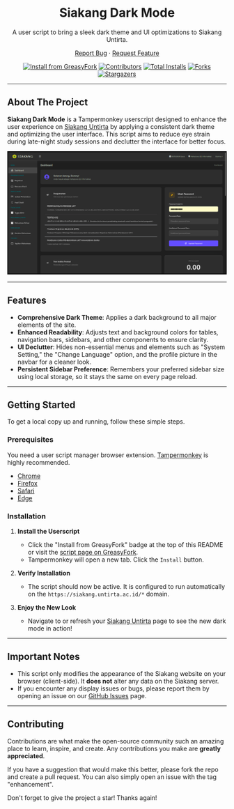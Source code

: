 <div align="center">
  <h1 align="center">Siakang Dark Mode</h1>
  <p align="center">
    A user script to bring a sleek dark theme and UI optimizations to Siakang Untirta.
  </p>
  <p align="center">
    <a href="https://github.com/Bitodette/siakang-darkmode/issues">Report Bug</a>
    ·
    <a href="https://github.com/Bitodette/siakang-darkmode/issues">Request Feature</a>
  </p>
  <p align="center">
    <a href="https://greasyfork.org/en/scripts/544583-siakang-dark-mode"><img src="https://img.shields.io/badge/GreasyFork-Install-green?style=for-the-badge&logo=tampermonkey" alt="Install from GreasyFork"></a>
    <a href="https://github.com/Bitodette/siakang-darkmode/graphs/contributors"><img src="https://img.shields.io/github/contributors/Bitodette/siakang-darkmode.svg?style=for-the-badge" alt="Contributors"></a>
    <a href="https://greasyfork.org/en/scripts/544583-siakang-dark-mode"><img src="https://img.shields.io/greasyfork/dt/544583.svg?style=for-the-badge" alt="Total Installs"></a>
    <a href="https://github.com/Bitodette/siakang-darkmode/network/members"><img src="https://img.shields.io/github/forks/Bitodette/siakang-darkmode.svg?style=for-the-badge" alt="Forks"></a>
    <a href="https://github.com/Bitodette/siakang-darkmode/stargazers"><img src="https://img.shields.io/github/stars/Bitodette/siakang-darkmode.svg?style=for-the-badge" alt="Stargazers"></a>
  </p>
</div>

---

## About The Project

**Siakang Dark Mode** is a Tampermonkey userscript designed to enhance the user experience on [Siakang Untirta](https://siakang.untirta.ac.id/) by applying a consistent dark theme and optimizing the user interface. This script aims to reduce eye strain during late-night study sessions and declutter the interface for better focus.

![Siakang Dark Mode Screenshot](images/Screenshot.png) 

---

## Features

- **Comprehensive Dark Theme**: Applies a dark background to all major elements of the site.
- **Enhanced Readability**: Adjusts text and background colors for tables, navigation bars, sidebars, and other components to ensure clarity.
- **UI Declutter**: Hides non-essential menus and elements such as "System Setting," the "Change Language" option, and the profile picture in the navbar for a cleaner look.
- **Persistent Sidebar Preference**: Remembers your preferred sidebar size using local storage, so it stays the same on every page reload.

---

## Getting Started

To get a local copy up and running, follow these simple steps.

### Prerequisites

You need a user script manager browser extension. [Tampermonkey](https://tampermonkey.net/) is highly recommended.

- <a href="https://chrome.google.com/webstore/detail/tampermonkey/dhdgffkkebhmkfjojejmpbldmpobfkfo">Chrome</a>
- <a href="https://addons.mozilla.org/en-US/firefox/addon/tampermonkey/">Firefox</a>
- <a href="https://apps.apple.com/us/app/tampermonkey/id1482490089">Safari</a>
- <a href="https://microsoftedge.microsoft.com/addons/detail/tampermonkey/iikmkjmpaadaobahmlepeloendndfphd">Edge</a>

### Installation

1.  **Install the Userscript**
    - Click the "Install from GreasyFork" badge at the top of this README or visit the [script page on GreasyFork](https://greasyfork.org/en/scripts/544583-siakang-dark-mode).
    - Tampermonkey will open a new tab. Click the `Install` button.

2.  **Verify Installation**
    - The script should now be active. It is configured to run automatically on the `https://siakang.untirta.ac.id/*` domain.

3.  **Enjoy the New Look**
    - Navigate to or refresh your [Siakang Untirta](https://siakang.untirta.ac.id/) page to see the new dark mode in action!

---

## Important Notes

-   This script only modifies the appearance of the Siakang website on your browser (client-side). It **does not** alter any data on the Siakang server.
-   If you encounter any display issues or bugs, please report them by opening an issue on our [GitHub Issues](https://github.com/Bitodette/siakang-darkmode/issues) page.

---

## Contributing

Contributions are what make the open-source community such an amazing place to learn, inspire, and create. Any contributions you make are **greatly appreciated**.

If you have a suggestion that would make this better, please fork the repo and create a pull request. You can also simply open an issue with the tag "enhancement".

Don't forget to give the project a star! Thanks again!
